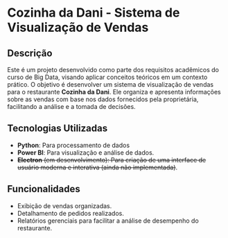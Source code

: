 # Cozinha da Dani - Sistema de Visualização de Vendas

## Descrição

Este é um projeto desenvolvido como parte dos requisitos acadêmicos do curso de Big Data, visando aplicar conceitos teóricos em um contexto prático. O objetivo é desenvolver um sistema de visualização de vendas para o restaurante **Cozinha da Dani**. Ele organiza e apresenta informações sobre as vendas com base nos dados fornecidos pela proprietária, facilitando a análise e a tomada de decisões.

## Tecnologias Utilizadas

- **Python**: Para processamento de dados
- **Power BI**: Para visualização e análise de dados.
- ~~**Electron** (em desenvolvimento): Para criação de uma interface de usuário moderna e interativa (ainda não implementada)~~.

## Funcionalidades

- Exibição de vendas organizadas.
- Detalhamento de pedidos realizados.
- Relatórios gerenciais para facilitar a análise de desempenho do restaurante.

